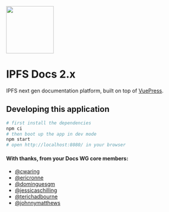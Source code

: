 <img src='./docs/.vuepress/public/android-chrome-192x192.png' width='128' height='128' />

# IPFS Docs 2.x

IPFS next gen documentation platform, built on top of [VuePress](https://github.com/vuejs/vuepress).

## Developing this application

```sh
# first install the dependencies
npm ci
# then boot up the app in dev mode
npm start
# open http://localhost:8080/ in your browser
```

#### With thanks, from your Docs WG core members:

- [@cwaring](https://github.com/cwaring)
- [@ericronne](https://github.com/ericronne)
- [@dominguesgm](https://github.com/dominguesgm)
- [@jessicaschilling](https://github.com/jessicaschilling)
- [@terichadbourne](https://github.com/terichadbourne)
- [@johnnymatthews](https://github.com/johnnymatthews)
